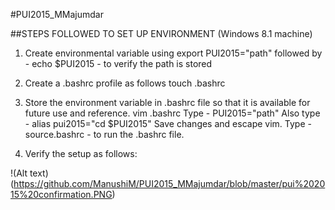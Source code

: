 #PUI2015_MMajumdar

##STEPS FOLLOWED TO SET UP ENVIRONMENT (Windows 8.1 machine)
1. Create environmental variable using
export PUI2015="path"
followed by - echo $PUI2015 - to verify the path is stored

2. Create a .bashrc profile as follows
touch .bashrc

3. Store the environment variable in .bashrc file so that it is available for future use and reference.
vim .bashrc
Type - PUI2015="path"
Also type - alias pui2015="cd $PUI2015"
Save changes and escape vim.
Type - source.bashrc - to run the .bashrc file.

4. Verify the setup as follows:

!(Alt text)(https://github.com/ManushiM/PUI2015_MMajumdar/blob/master/pui%202015%20confirmation.PNG)

